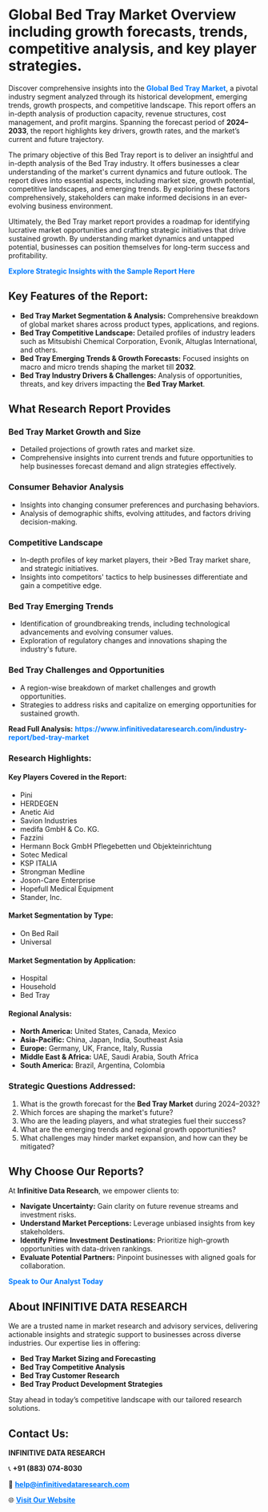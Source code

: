 <h1>Global Bed Tray Market Overview including growth forecasts, trends, competitive analysis, and key player strategies.</h1>
<p>
Discover comprehensive insights into the 
<a href="https://www.infinitivedataresearch.com/industry-report/bed-tray-market" rel="dofollow" style="color: #007BFF; text-decoration: none;"><strong>Global Bed Tray Market</strong></a>, a pivotal industry segment analyzed through its historical development, emerging trends, growth prospects, and competitive landscape. This report offers an in-depth analysis of production capacity, revenue structures, cost management, and profit margins. Spanning the forecast period of <strong>2024–2033</strong>, the report highlights key drivers, growth rates, and the market’s current and future trajectory.
</p>
<p>
The primary objective of this Bed Tray report is to deliver an insightful and in-depth analysis of the Bed Tray industry. It offers businesses a clear understanding of the market's current dynamics and future outlook. The report dives into essential aspects, including market size, growth potential, competitive landscapes, and emerging trends. By exploring these factors comprehensively, stakeholders can make informed decisions in an ever-evolving business environment.
</p>
<p>
Ultimately, the Bed Tray market report provides a roadmap for identifying lucrative market opportunities and crafting strategic initiatives that drive sustained growth. By understanding market dynamics and untapped potential, businesses can position themselves for long-term success and profitability.
</p>
<p>
<a href="https://www.infinitivedataresearch.com/request-sample/reportId=110562" style="color: #007BFF; text-decoration: none;"><strong>Explore Strategic Insights with the Sample Report Here</strong></a>
</p>

<h2>Key Features of the Report:</h2>
<ul>
<li><strong>Bed Tray Market Segmentation & Analysis:</strong> Comprehensive breakdown of global market shares across product types, applications, and regions.</li>
<li><strong>Bed Tray Competitive Landscape:</strong> Detailed profiles of industry leaders such as Mitsubishi Chemical Corporation, Evonik, Altuglas International, and others.</li>
<li><strong>Bed Tray Emerging Trends & Growth Forecasts:</strong> Focused insights on macro and micro trends shaping the market till <strong>2032</strong>.</li>
<li><strong>Bed Tray Industry Drivers & Challenges:</strong> Analysis of opportunities, threats, and key drivers impacting the <strong>Bed Tray Market</strong>.</li>
</ul>

<h2>What Research Report Provides</h2>
<h3>Bed Tray Market Growth and Size</h3>
<ul>
<li>Detailed projections of growth rates and market size.</li>
<li>Comprehensive insights into current trends and future opportunities to help businesses forecast demand and align strategies effectively.</li>
</ul>

<h3>Consumer Behavior Analysis</h3>
<ul>
<li>Insights into changing consumer preferences and purchasing behaviors.</li>
<li>Analysis of demographic shifts, evolving attitudes, and factors driving decision-making.</li>
</ul>

<h3>Competitive Landscape</h3>
<ul>
<li>In-depth profiles of key market players, their >Bed Tray market share, and strategic initiatives.</li>
<li>Insights into competitors' tactics to help businesses differentiate and gain a competitive edge.</li>
</ul>

<h3>Bed Tray Emerging Trends</h3>
<ul>
<li>Identification of groundbreaking trends, including technological advancements and evolving consumer values.</li>
<li>Exploration of regulatory changes and innovations shaping the industry's future.</li>
</ul>

<h3>Bed Tray Challenges and Opportunities</h3>
<ul>
<li>A region-wise breakdown of market challenges and growth opportunities.</li>
<li>Strategies to address risks and capitalize on emerging opportunities for sustained growth.</li>
</ul>
<p><strong>Read Full Analysis:</strong> <a href="https://www.infinitivedataresearch.com/industry-report/bed-tray-market" rel="dofollow" style="color: #007BFF; text-decoration: none;"><strong>https://www.infinitivedataresearch.com/industry-report/bed-tray-market</strong></a></p>
<h3>Research Highlights:</h3>
<h4>Key Players Covered in the Report:</h4>
<ul><li>Pini</li><li>HERDEGEN</li><li>Anetic Aid</li><li>Savion Industries</li><li>medifa GmbH &amp; Co. KG.</li><li>Fazzini</li><li>Hermann Bock GmbH Pflegebetten und Objekteinrichtung</li><li>Sotec Medical</li><li>KSP ITALIA</li><li>Strongman Medline</li><li>Joson-Care Enterprise</li><li>Hopefull Medical Equipment</li><li>Stander, Inc.</li></ul>
<h4>Market Segmentation by Type:</h4>
<ul><li>On Bed Rail</li><li>Universal</li></ul>
<h4>Market Segmentation by Application:</h4>
<ul><li>Hospital</li><li>Household</li><li>Bed Tray</li></ul>

<h4>Regional Analysis:</h4>
<ul>
<li><strong>North America:</strong> United States, Canada, Mexico</li>
<li><strong>Asia-Pacific:</strong> China, Japan, India, Southeast Asia</li>
<li><strong>Europe:</strong> Germany, UK, France, Italy, Russia</li>
<li><strong>Middle East & Africa:</strong> UAE, Saudi Arabia, South Africa</li>
<li><strong>South America:</strong> Brazil, Argentina, Colombia</li>
</ul>

<h3>Strategic Questions Addressed:</h3>
<ol>
<li>What is the growth forecast for the <strong>Bed Tray Market</strong> during 2024–2032?</li>
<li>Which forces are shaping the market's future?</li>
<li>Who are the leading players, and what strategies fuel their success?</li>
<li>What are the emerging trends and regional growth opportunities?</li>
<li>What challenges may hinder market expansion, and how can they be mitigated?</li>
</ol>

<h2>Why Choose Our Reports?</h2>
<p>At <strong>Infinitive Data Research</strong>, we empower clients to:</p>
<ul>
<li><strong>Navigate Uncertainty:</strong> Gain clarity on future revenue streams and investment risks.</li>
<li><strong>Understand Market Perceptions:</strong> Leverage unbiased insights from key stakeholders.</li>
<li><strong>Identify Prime Investment Destinations:</strong> Prioritize high-growth opportunities with data-driven rankings.</li>
<li><strong>Evaluate Potential Partners:</strong> Pinpoint businesses with aligned goals for collaboration.</li>
</ul>
<p><a href="https://www.infinitivedataresearch.com/industry-report/bed-tray-market" rel="dofollow" style="color: #007BFF; text-decoration: none;"><strong>Speak to Our Analyst Today</strong></a></p>

<h2>About INFINITIVE DATA RESEARCH</h2>
<p>We are a trusted name in market research and advisory services, delivering actionable insights and strategic support to businesses across diverse industries. Our expertise lies in offering:</p>
<ul>
<li><strong>Bed Tray Market Sizing and Forecasting</strong></li>
<li><strong>Bed Tray Competitive Analysis</strong></li>
<li><strong>Bed Tray Customer Research</strong></li>
<li><strong>Bed Tray Product Development Strategies</strong></li>
</ul>
<p>Stay ahead in today’s competitive landscape with our tailored research solutions.</p>

<h2>Contact Us:</h2>
<p><strong>INFINITIVE DATA RESEARCH</strong></p>
<p>📞 <strong>+91 (883) 074-8030</strong></p>
<p>📧 <strong><a href="mailto:help@infinitivedataresearch.com" style="color: #007BFF;">help@infinitivedataresearch.com</a></strong></p>
<p>🌐 <strong><a href="https://www.infinitivedataresearch.com" rel="dofollow" style="color: #007BFF;">Visit Our Website</a></strong></p>